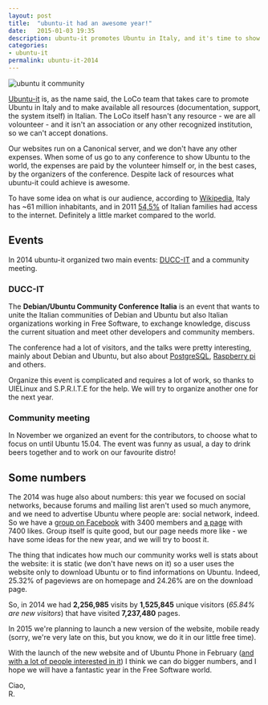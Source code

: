```yaml
---
layout: post
title:  "ubuntu-it had an awesome year!"
date:   2015-01-03 19:35
description: ubuntu-it promotes Ubuntu in Italy, and it's time to show to the world how much awesome it is :-)
categories:
- ubuntu-it
permalink: ubuntu-it-2014
---
```


![ubuntu it community](http://ducc.it/img/duccit-2013.png)

[Ubuntu-it][ubuntu-it] is, as the name said, the LoCo team that takes care to
promote Ubuntu in Italy and to make available all resources (documentation,
support, the system itself) in Italian. The LoCo itself hasn't any resource - we
are all volounteer - and it isn't an association or any other recognized
institution, so we can't accept donations.

Our websites run on a Canonical server, and we don't have any other expenses.
When some of us go to any conference to show Ubuntu to the world, the expenses
are paid by the volunteer himself or, in the best cases, by the organizers of
the conference. Despite lack of resources what ubuntu-it could achieve is
awesome.

To have some idea on what is our audience, according to [Wikipedia][wiki], Italy
has ~61 million inhabitants, and in 2011 [54,5%][54] of Italian families had
access to the internet. Definitely a little market compared to the world.

## Events

In 2014 ubuntu-it organized two main events: [DUCC-IT][duccit] and a community
meeting.

### DUCC-IT

The **Debian/Ubuntu Community Conference Italia** is an event that wants to
unite the Italian communities of Debian and Ubuntu but also Italian
organizations working in Free Software, to exchange knowledge, discuss the
current situation and meet other developers and community members.

The conference had a lot of visitors, and the talks were pretty interesting,
mainly about Debian and Ubuntu, but also about [PostgreSQL][pgsql],
[Raspberry pi][pi] and others.

Organize this event is complicated and requires a lot of work, so thanks to
UIELinux and S.P.R.I.T.E for the help. We will try to organize another one for
the next year.

### Community meeting

In November we organized an event for the contributors, to choose what to focus
on until Ubuntu 15.04. The event was funny as usual, a day to drink beers
together and to work on our favourite distro!

## Some numbers

The 2014 was huge also about numbers: this year we focused on social networks,
because forums and mailing list aren't used so much anymore, and we need to
advertise Ubuntu where people are: social network, indeed. So we have a
[group on Facebook][fbgroup] with 3400 members and [a page][fbpage] with 7400
likes. Group itself is quite good, but our page needs more like - we have some
ideas for the new year, and we will try to boost it.

The thing that indicates how much our community works well is stats about the
website: it is static (we don't have news on it) so a user uses the website only
to download Ubuntu or to find informations on Ubuntu. Indeed, 25.32% of
pageviews are on homepage and 24.26% are on the download page.

So, in 2014 we had **2,256,985** visits by **1,525,845** unique visitors
(*65.84% are new visitors*) that have visited **7,237,480** pages.

In 2015 we're planning to launch a new version of the website, mobile ready
(sorry, we're very late on this, but you know, we do it in our little free
time).

With the launch of the new website and of Ubuntu Phone in February
([and with a lot of people interested in it][oldpost]) I think we can do bigger
numbers, and I hope we will have a fantastic year in the Free Software world.

Ciao, <br/>
R.

[ubuntu-it]: http://www.ubuntu-it.org
[wiki]: https://en.wikipedia.org/wiki/Italy
[54]: https://en.wikipedia.org/wiki/Internet_in_Italy
[duccit]: http://ducc.it/
[pgsql]: http://www.postgresql.org/
[pi]: http://www.raspberrypi.org/
[fbgroup]: https://www.facebook.com/groups/ubuntu.it/
[fbpage]: https://www.facebook.com/ubuntu.it
[oldpost]: http://rpadovani.com/ubuntu-phone-seen-by-friends/
